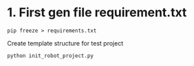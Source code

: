 # 1. First gen file requirement.txt

```
pip freeze > requirements.txt
```

Create template structure for test project

```
python init_robot_project.py
````

